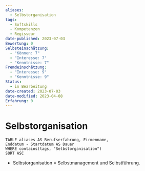 ```yaml
---
aliases:
  - Selbstorganisation
tags:
  - Softskills
  - Kompetenzen
  - Regisseur
date-published: 2023-07-03
Bewertung: 0
Selbsteinschätzung:
  - "Können: 7"
  - "Interesse: 7"
  - "Kenntnisse: 7"
Fremdeinschätzung:
  - "Interesse: 9"
  - "Kenntnisse: 9"
Status:
  - in Bearbeitung
date-created: 2023-07-03
date-modified: 2023-04-08
Erfahrung: 0
---
```

# Selbstorganisation

```dataview
TABLE aliases AS Berufserfahrung, Firmenname,
Enddatum - Startdatum AS Dauer
WHERE contains(tags, "Selbstorganisation")
SORT ASC
```

- Selbstorganisation = Selbstmanagement und Selbstführung.
